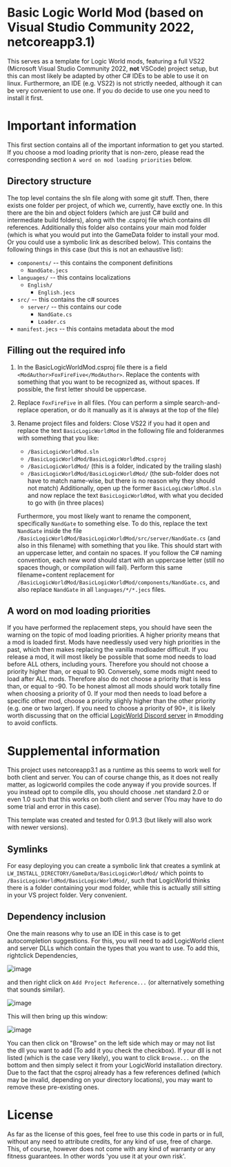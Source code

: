 # Basic Logic World Mod (based on Visual Studio Community 2022, netcoreapp3.1)
This serves as a template for Logic World mods, featuring a full VS22 (Microsoft Visual Studio Community 2022, **not** VSCode) project setup, but this can most likely be adapted by other C# IDEs to be able to use it on linux. Furthermore, an IDE (e.g. VS22) is not strictly needed, although it can be very convenient to use one. If you do decide to use one you need to install it first.


# Important information
This first section contains all of the important information to get you started. If you choose a mod loading priority that is non-zero, please read the corresponding section `A word on mod loading priorities` below.

## Directory structure
The top level contains the sln file along with some git stuff. Then, there exists one folder per project, of which we, currently, have exctly one.
In this there are the bin and object folders (which are just C# build and intermediate build folders), along with the .csproj file which contains dll references.
Additionally this folder also contains your main mod folder (which is what you would put into the GameData folder to install your mod. Or you could use a symbolic link as described below).
This contains the following things in this case (but this is not an exhaustive list):
- `components/` -- this contains the component definitions
    - `NandGate.jecs`
- `languages/` -- this contains localizations
    - `English/`
        - `English.jecs`
- `src/` -- this contains the c# sources
    - `server/` -- this contains our code
        - `NandGate.cs`
        - `Loader.cs`
- `manifest.jecs` -- this contains metadata about the mod

## Filling out the required info
1. In the BasicLogicWorldMod.csproj file there is a field `<ModAuthor>FoxFireFive</ModAuthor>`. Replace the contents with something that you want to be recognized as, without spaces. If possible, the first letter should be uppercase.
2. Replace `FoxFireFive` in all files. (You can perform a simple search-and-replace operation, or do it manually as it is always at the top of the file)
3. Rename project files and folders:
    Close VS22 if you had it open and replace the text `BasicLogicWorldMod` in the following file and folderanmes with something that you like:
    - `/BasicLogicWorldMod.sln`
    - `/BasicLogicWorldMod/BasicLogicWorldMod.csproj`
    - `/BasicLogicWorldMod/` (this is a folder, indicated by the trailing slash)
    - `/BasicLogicWorldMod/BasicLogicWorldMod/` (the sub-folder does not have to match name-wise, but there is no reason why they should not match)
    Additionally, open up the former `BasicLogicWorldMod.sln` and now replace the text `BasicLogicWorldMod`, with what you decided to go with (in three places)

    Furthermore, you most likely want to rename the component, specifically `NandGate` to something else. To do this, replace the text `NandGate` inside the file `/BasicLogicWorldMod/BasicLogicWorldMod/src/server/NandGate.cs` (and also in this filename) with something that you like. This should start with an uppercase letter, and contain no spaces. If you follow the C# naming convention, each new word should start with an uppercase letter (still no spaces though, or compilation will fail).
    Perform this same filename+content replacement for `/BasicLogicWorldMod/BasicLogicWorldMod/components/NandGate.cs`, and also replace `NandGate` in all `languages/*/*.jecs` files.

## A word on mod loading priorities
If you have performed the replacement steps, you should have seen the warning on the topic of mod loading priorities. A higher priority means that a mod is loaded first. Mods have needlessly used very high priorities in the past, which then makes replacing the vanilla modloader difficult. If you release a mod, it will most likely be possible that some mod needs to load before ALL others, including yours. Therefore you should not choose a priority higher than, or equal to 90. Conversely, some mods might need to load after ALL mods. Therefore also do not choose a priority that is less than, or equal to -90. To be honest almost all mods should work totally fine when choosing a priority of 0. If your mod then needs to load before a specific other mod, choose a priority slighly higher than the other priority (e.g. one or two larger). If you need to choose a priority of 90+, it is likely worth discussing that on the official [LogicWorld Discord server](https://discord.gg/NaXhtFbA2h) in #modding to avoid conflicts.

# Supplemental information

This project uses netcoreapp3.1 as a runtime as this seems to work well for both client and server. You can of course change this, as it does not really matter, as logicworld compiles the code anyway if you provide sources.
If you instead opt to compile dlls, you should choose .net standard 2.0 or even 1.0 such that this works on both client and server (You may have to do some trial and error in this case).

This template was created and tested for 0.91.3 (but likely will also work with newer versions).

## Symlinks
For easy deploying you can create a symbolic link that creates a symlink at `LW_INSTALL_DIRECTORY/GameData/BasicLogicWorldMod/` which points to `/BasicLogicWorldMod/BasicLogicWorldMod/`, such that LogicWorld thinks there is a folder containing your mod folder, while this is actually still sitting in your VS project folder. Very convenient.

## Dependency inclusion
One the main reasons why to use an IDE in this case is to get autocompletion suggestions. For this, you will need to add LogicWorld client and server DLLs which contain the types that you want to use.
To add this, rightclick Dependencies, 

![image](https://github.com/GHXX/LogicWorld-ExampleMod/assets/5289076/0ab3f04e-5c6c-4891-a13f-1f08101bd9c6)

and then right click on `Add Project Reference...` (or alternatively something that sounds similar). 

![image](https://github.com/GHXX/LogicWorld-ExampleMod/assets/5289076/21f787ff-4d11-4de3-a090-ea5c2a623a14)

This will then bring up this window:

![image](https://github.com/GHXX/LogicWorld-ExampleMod/assets/5289076/a7e2384b-62f9-4546-bf48-0fffeddc8da9)

You can then click on "Browse" on the left side which may or may not list the dll you want to add (To add it you check the checkbox). If your dll is not listed (which is the case very likely), you want to click `Browse...` on the bottom and then simply select it from your LogicWorld installation directory.
Due to the fact that the csproj already has a few references defined (which may be invalid, depending on your directory locations), you may want to remove these pre-existing ones.

# License
As far as the license of this goes, feel free to use this code in parts or in full, without any need to attribute credits, for any kind of use, free of charge. This, of course, however does not come with any kind of warranty or any fitness guarantees. In other words 'you use it at your own risk'.
